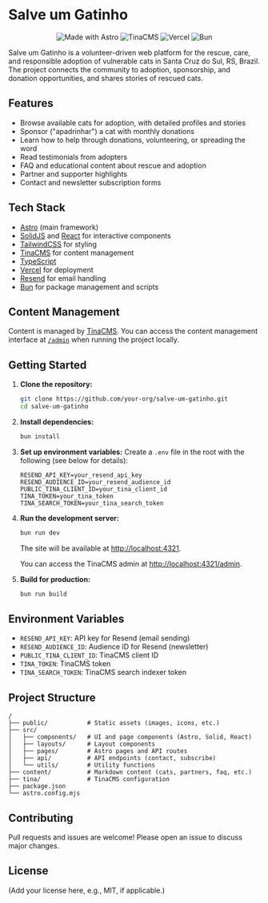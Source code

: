 # Salve um Gatinho

<div align="center">
  <img src="https://img.shields.io/badge/Made%20with-Astro-FF5D01?style=for-the-badge&logo=astro&logoColor=white" alt="Made with Astro"/>
  <img src="https://img.shields.io/badge/Content-TinaCMS-00A3E0?style=for-the-badge&logo=tina&logoColor=white" alt="TinaCMS"/>
  <img src="https://img.shields.io/badge/Deployed%20on-Vercel-000000?style=for-the-badge&logo=vercel&logoColor=white" alt="Vercel"/>
  <img src="https://img.shields.io/badge/Package%20Manager-Bun-000000?style=for-the-badge&logo=bun&logoColor=white" alt="Bun"/>
</div>

Salve um Gatinho is a volunteer-driven web platform for the rescue, care, and responsible adoption of vulnerable cats in Santa Cruz do Sul, RS, Brazil. The project connects the community to adoption, sponsorship, and donation opportunities, and shares stories of rescued cats.

## Features

- Browse available cats for adoption, with detailed profiles and stories
- Sponsor ("apadrinhar") a cat with monthly donations
- Learn how to help through donations, volunteering, or spreading the word
- Read testimonials from adopters
- FAQ and educational content about rescue and adoption
- Partner and supporter highlights
- Contact and newsletter subscription forms

## Tech Stack

- [Astro](https://astro.build/) (main framework)
- [SolidJS](https://www.solidjs.com/) and [React](https://react.dev/) for interactive components
- [TailwindCSS](https://tailwindcss.com/) for styling
- [TinaCMS](https://tina.io/) for content management
- [TypeScript](https://www.typescriptlang.org/)
- [Vercel](https://vercel.com/) for deployment
- [Resend](https://resend.com/) for email handling
- [Bun](https://bun.sh/) for package management and scripts

## Content Management

Content is managed by [TinaCMS](https://tina.io/). You can access the content management interface at [`/admin`](http://localhost:4321/admin) when running the project locally.

## Getting Started

1. **Clone the repository:**
   ```sh
   git clone https://github.com/your-org/salve-um-gatinho.git
   cd salve-um-gatinho
   ```
2. **Install dependencies:**
   ```sh
   bun install
   ```
3. **Set up environment variables:**
   Create a `.env` file in the root with the following (see below for details):
   ```env
   RESEND_API_KEY=your_resend_api_key
   RESEND_AUDIENCE_ID=your_resend_audience_id
   PUBLIC_TINA_CLIENT_ID=your_tina_client_id
   TINA_TOKEN=your_tina_token
   TINA_SEARCH_TOKEN=your_tina_search_token
   ```
4. **Run the development server:**

   ```sh
   bun run dev
   ```

   The site will be available at [http://localhost:4321](http://localhost:4321).

   You can access the TinaCMS admin at [http://localhost:4321/admin](http://localhost:4321/admin).

5. **Build for production:**
   ```sh
   bun run build
   ```

## Environment Variables

- `RESEND_API_KEY`: API key for Resend (email sending)
- `RESEND_AUDIENCE_ID`: Audience ID for Resend (newsletter)
- `PUBLIC_TINA_CLIENT_ID`: TinaCMS client ID
- `TINA_TOKEN`: TinaCMS token
- `TINA_SEARCH_TOKEN`: TinaCMS search indexer token

## Project Structure

```
/
├── public/           # Static assets (images, icons, etc.)
├── src/
│   ├── components/   # UI and page components (Astro, Solid, React)
│   ├── layouts/      # Layout components
│   ├── pages/        # Astro pages and API routes
│   ├── api/          # API endpoints (contact, subscribe)
│   └── utils/        # Utility functions
├── content/          # Markdown content (cats, partners, faq, etc.)
├── tina/             # TinaCMS configuration
├── package.json
└── astro.config.mjs
```

## Contributing

Pull requests and issues are welcome! Please open an issue to discuss major changes.

## License

(Add your license here, e.g., MIT, if applicable.)
